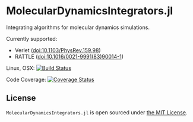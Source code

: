 # MolecularDynamicsIntegrators.jl

Integrating algorithms for molecular dynamics simulations.

Currently supported:

- Verlet ([doi:10.1103/PhysRev.159.98](https://doi.org/10.1103/PhysRev.159.98))
- RATTLE ([doi:10.1016/0021-9991(83)90014-1](https://doi.org/10.1016/0021-9991(83)90014-1))
 
Linux, OSX:
[![Build Status](https://travis-ci.com/sunoru/MolecularDynamicsIntegrators.jl.svg?token=uGS4ihFWdBzFjMhAeJkd&branch=master)](https://travis-ci.com/sunoru/MolecularDynamicsIntegrators.jl)

Code Coverage:
[![Coverage Status](https://coveralls.io/repos/github/sunoru/MolecularDynamicsIntegrators.jl/badge.svg)](https://coveralls.io/github/sunoru/MolecularDynamicsIntegrators.jl)


## License

`MolecularDynamicsIntegrators.jl` is open sourced under [the MIT License](./LICENSE).
